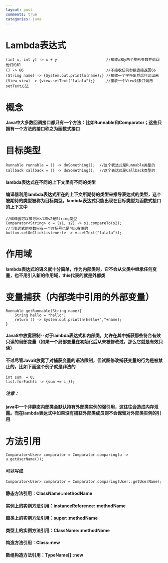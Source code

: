 ```yaml
---
layout: post
comments: true
categories: java
---
```


# Lambda表达式

```
(int x, int y) -> x + y                      //接收x和y两个整形参数并返回他们的和
() -> 66                                     //不接收任何参数直接返回66
(String name) -> {System.out.println(name);} //接收一个字符串然后打印出来
(View view) -> {view.setText("lalala");}     //接收一个View对象并调用setText方法
```

# 概念
#### Java中大多数回调接口都只有一个方法：比如Runnable和Comparator；这些只拥有一个方法的接口称之为函数式接口

# 目标类型

```
Runnable runnable = () -> doSomething();  //这个表达式是Runnable类型的
Callback callback = () -> doSomething();  //这个表达式是Callback类型的
```
#### lambda表达式在不同的上下文里有不同的类型
#### 编译器利用lambda表达式所在的上下文所期待的类型来推导表达式的类型，这个被期待的类型被称为目标类型。lambda表达式只能出现在目标类型为函数式接口的上下文中

```
//编译器可以推导出s1和s2是String类型
Comparator<String> c = (s1, s2) -> s1.compareTo(s2);
//当表达式的参数只有一个时括号也是可以省略的
button.setOnClickListener(v -> v.setText("lalala"));
```
# 作用域
#### lambda表达式的语义就十分简单，作为内部类时，它不会从父类中继承任何变量，也不用引入新的作用域，this代表的就是外部类

# 变量捕获（内部类中引用的外部变量）

```
Runnable getRunnable(String name){
    String hello = "hello";
    return () -> System.out.println(hello+","+name);
}
```
#### Java8中放宽限制--对于lambda表达式和内部类，允许在其中捕获那些符合有效只读的局部变量（如果一个局部变量在初始化后从未被修改过，那么它就是有效只读）

#### 不过尽管Java8放宽了对捕获变量的语法限制，但试图修改捕获变量的行为是被禁止的，比如下面这个例子就是非法的


```
int sum  = 0;
list.forEach(i -> {sum += i;});
```
##### 注意：
#### java中一个非静态内部类会默认持有外部类实例的强引用，这往往会造成内存泄露。而在lambda表达式中如果没有捕获外部类成员则不会保留对外部类实例的引用

# 方法引用

```
Comparator<User> comparator = Comparator.comparing(u -> u.getUserName());
```
#### 可以写成

```
Comparator<User> comparator = Comparator.comparing(User::getUserName);
```

#### 静态方法引用：ClassName::methodName
#### 实例上的实例方法引用：instanceReference::methodName
#### 超类上的实例方法引用：super::methodName
#### 类型上的实例方法引用：ClassName::methodName
#### 构造方法引用：Class::new
#### 数组构造方法引用：TypeName[]::new